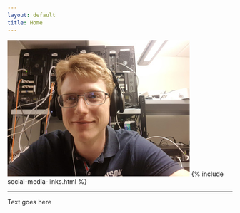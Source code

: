 ```yaml
---
layout: default
title: Home
---
```

![image tooltip here](/assets/portrait.jpg)
{% include social-media-links.html %}
<hr>
Text goes here
